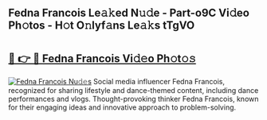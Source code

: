 ## Fedna Francois Le𝚊𝚔ed N𝚞𝚍e - Part-o9C Vi𝚍eo Ph𝚘tos - H𝚘t O𝚗lyf𝚊ns Le𝚊𝚔s tTgVO

# <h2><a href="http://hfaezq.feru.top/?c=Fedna+Francois">🔗 👉 🔴 Fedna Francois Vi𝚍𝚎o Ph𝚘t𝚘𝚜</a></h2>

[![Fedna Francois Nu𝚍𝚎s](https://i.imgur.com/0TWrTi3.gif)](http://hfaezq.feru.top/?c=Fedna+Francois)
Social media influencer Fedna Francois, recognized for sharing lifestyle and dance-themed content, including dance performances and vlogs. Thought-provoking thinker Fedna Francois, known for their engaging ideas and innovative approach to problem-solving. 
